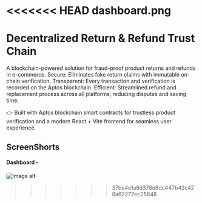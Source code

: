 <<<<<<< HEAD
dashboard.png
=======
# Decentralized Return & Refund Trust Chain

A blockchain-powered solution for fraud-proof product returns and refunds in e-commerce.
Secure: Eliminates fake return claims with immutable on-chain verification.
Transparent: Every transaction and verification is recorded on the Aptos blockchain.
Efficient: Streamlined refund and replacement process across all platforms, reducing disputes and saving time.

👉 Built with Aptos blockchain smart contracts for trustless product verification and a modern React + Vite frontend for seamless user experience.

## ScreenShorts

 #### Dashboard -
 ![image alt](https://github.com/jayaveerR/Decentralized-Return-RefundMechanism-Trust-Chai/blob/28ef56e86dff68e870bcab278df033e948d698ed/Dashboard.png)
 

>>>>>>> 37be4e1a6d378e6dc447b42c428a62272ec25848
